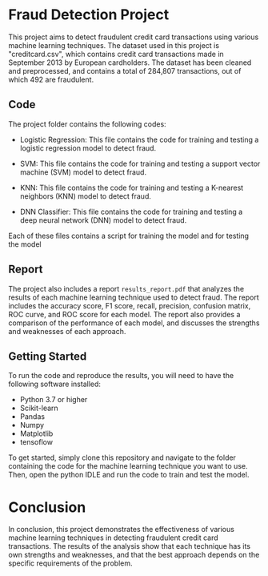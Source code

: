 # Fraud Detection Project
This project aims to detect fraudulent credit card transactions using various machine learning techniques. The dataset used in this project is "creditcard.csv", which contains credit card transactions made in September 2013 by European cardholders. The dataset has been cleaned and preprocessed, and contains a total of 284,807 transactions, out of which 492 are fraudulent.

## Code
The project folder contains the following codes:

- Logistic Regression: This file contains the code for training and testing a logistic regression model to detect fraud.

- SVM: This file contains the code for training and testing a support vector machine (SVM) model to detect fraud.

- KNN: This file contains the code for training and testing a K-nearest neighbors (KNN) model to detect fraud.

- DNN Classifier: This file contains the code for training and testing a deep neural network (DNN) model to detect fraud.

Each of these files contains a script for training the model and for testing the model

## Report
The project also includes a report `results_report.pdf` that analyzes the results of each machine learning technique used to detect fraud. The report includes the accuracy score, F1 score, recall, precision, confusion matrix, ROC curve, and ROC score for each model. The report also provides a comparison of the performance of each model, and discusses the strengths and weaknesses of each approach.

## Getting Started
To run the code and reproduce the results, you will need to have the following software installed:

- Python 3.7 or higher
- Scikit-learn
- Pandas
- Numpy
- Matplotlib
- tensoflow

To get started, simply clone this repository and navigate to the folder containing the code for the machine learning technique you want to use. Then, open the python IDLE and run the code to train and test the model.

# Conclusion
In conclusion, this project demonstrates the effectiveness of various machine learning techniques in detecting fraudulent credit card transactions. The results of the analysis show that each technique has its own strengths and weaknesses, and that the best approach depends on the specific requirements of the problem.
